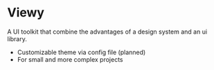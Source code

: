# Viewy

A UI toolkit that combine the advantages of a design system and an ui library.

- Customizable theme via config file (planned)
- For small and more complex projects

